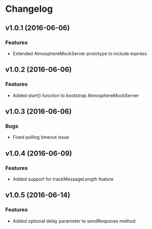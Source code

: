 # Changelog

## v1.0.1 (2016-06-06)

### Features

- Extended AtmosphereMockServer prototype to include express


## v1.0.2 (2016-06-06)

### Features

- Added start() function to bootstrap AtmosphereMockServer


## v1.0.3 (2016-06-06)

### Bugs

- Fixed polling timeout issue


## v1.0.4 (2016-06-09)

### Features

- Added support for trackMessageLength feature


## v1.0.5 (2016-06-14)

### Features

- Added optional delay parameter to sendResponse method